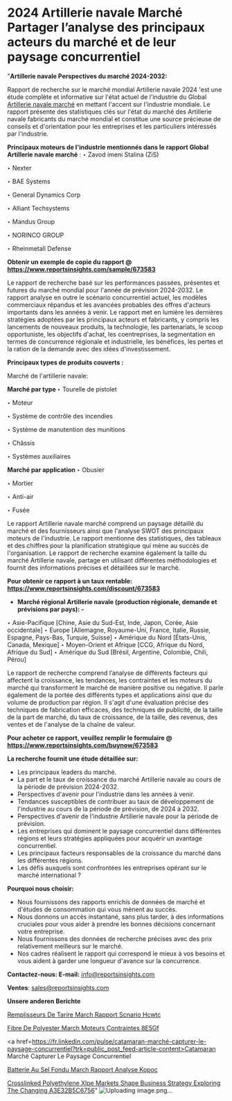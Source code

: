 # 2024 Artillerie navale Marché Partager l’analyse des principaux acteurs du marché et de leur paysage concurrentiel

"<strong>Artillerie navale Perspectives du marché 2024-2032:</strong>

Rapport de recherche sur le marché mondial Artillerie navale 2024 'est une étude complète et informative sur l'état actuel de l'industrie du Global <a href=https://www.reportsinsights.com/sample/673583>Artillerie navale marché</a> en mettant l'accent sur l'industrie mondiale. Le rapport présente des statistiques clés sur l'état du marché des Artillerie navale fabricants du marché mondial et constitue une source précieuse de conseils et d'orientation pour les entreprises et les particuliers intéressés par l'industrie.

<strong>Principaux moteurs de l'industrie mentionnés dans le rapport Global Artillerie navale marché</strong> :
‣ Zavod imeni Stalina (ZiS)

‣ Nexter

‣ BAE Systems

‣ General Dynamics Corp

‣ Alliant Techsystems

‣ Mandus Group

‣ NORINCO GROUP

‣ Rheinmetall Defense

<strong>Obtenir un exemple de copie du rapport @ <a href=https://www.reportsinsights.com/sample/673583>https://www.reportsinsights.com/sample/673583</a></strong>

Le rapport de recherche basé sur les performances passées, présentes et futures du marché mondial pour l'année de prévision 2024-2032. Le rapport analyse en outre le scénario concurrentiel actuel, les modèles commerciaux répandus et les avancées probables des offres d'acteurs importants dans les années à venir. Le rapport met en lumière les dernières stratégies adoptées par les principaux acteurs et fabricants, y compris les lancements de nouveaux produits, la technologie, les partenariats, le scoop opportuniste, les objectifs d'achat, les coentreprises, la segmentation en termes de concurrence régionale et industrielle, les bénéfices, les pertes et la ration de la demande avec des idées d'investissement.

<strong>Principaux types de produits couverts :</strong>

Marché de l'artillerie navale:

<strong>Marché par type </strong>
‣ Tourelle de pistolet

‣  Moteur

‣  Système de contrôle des incendies

‣  Système de manutention des munitions

‣  Châssis

‣  Systèmes auxiliaires

<strong>Marché par application </strong>
‣ Obusier

‣  Mortier

‣  Anti-air

‣  Fusée

Le rapport Artillerie navale marché comprend un paysage détaillé du marché et des fournisseurs ainsi que l'analyse SWOT des principaux moteurs de l'industrie. Le rapport mentionne des statistiques, des tableaux et des chiffres pour la planification stratégique qui mène au succès de l'organisation. Le rapport de recherche examine également la taille du marché Artillerie navale, partage en utilisant différentes méthodologies et fournit des informations précises et détaillées sur le marché.

<strong>Pour obtenir ce rapport à un taux rentable: <a href=https://www.reportsinsights.com/discount/673583>https://www.reportsinsights.com/discount/673583</a></strong>
<ul>
  <li><strong>Marché régional Artillerie navale (production régionale, demande et prévisions par pays): -</strong></li>
</ul>
‣ Asie-Pacifique [Chine, Asie du Sud-Est, Inde, Japon, Corée, Asie occidentale]
‣ Europe [Allemagne, Royaume-Uni, France, Italie, Russie, Espagne, Pays-Bas, Turquie, Suisse]
‣ Amérique du Nord [États-Unis, Canada, Mexique]
‣ Moyen-Orient et Afrique [CCG, Afrique du Nord, Afrique du Sud]
‣ Amérique du Sud [Brésil, Argentine, Colombie, Chili, Pérou]

Le rapport de recherche comprend l’analyse de différents facteurs qui affectent la croissance, les tendances, les contraintes et les moteurs du marché qui transforment le marché de manière positive ou négative. Il parle également de la portée des différents types et applications ainsi que du volume de production par région. Il s'agit d'une évaluation précise des techniques de fabrication efficaces, des techniques de publicité, de la taille de la part de marché, du taux de croissance, de la taille, des revenus, des ventes et de l'analyse de la chaîne de valeur.

<strong>Pour acheter ce rapport, veuillez remplir le formulaire @   <a href=https://www.reportsinsights.com/buynow/673583>https://www.reportsinsights.com/buynow/673583</a></strong>

<strong>La recherche fournit une étude détaillée sur:</strong>
<ul>
  <li>Les principaux leaders du marché.</li>
  <li>La part et le taux de croissance du marché Artillerie navale au cours de la période de prévision 2024-2032.</li>
  <li>Perspectives d'avenir pour l'industrie dans les années à venir.</li>
  <li>Tendances susceptibles de contribuer au taux de développement de l'industrie au cours de la période de prévision, de 2024 à 2032.</li>
  <li>Perspectives d'avenir de l'industrie Artillerie navale pour la période de prévision.</li>
  <li>Les entreprises qui dominent le paysage concurrentiel dans différentes régions et leurs stratégies appliquées pour acquérir un avantage concurrentiel.</li>
  <li>Les principaux facteurs responsables de la croissance du marché dans les différentes régions.</li>
  <li>Les défis auxquels sont confrontées les entreprises opérant sur le marché international ?</li>
</ul>
<strong>Pourquoi nous choisir:</strong>
<ul>
  <li>Nous fournissons des rapports enrichis de données de marché et d'études de consommation qui vous mènent au succès.</li>
  <li>Nous donnons un accès instantané, sans plus tarder, à des informations cruciales pour vous aider à prendre les bonnes décisions concernant votre entreprise.</li>
  <li>Nous fournissons des données de recherche précises avec des prix relativement meilleurs sur le marché.</li>
  <li>Nos cadres réalisent le rapport qui correspond le mieux à vos besoins et vous aident à garder une longueur d'avance sur la concurrence.</li>
</ul>
<strong>Contactez-nous:
</strong><strong>E-mail:</strong> <a href=mailto:info@reportsinsights.com>info@reportsinsights.com</a>

<strong>Ventes</strong>: <a href=mailto:sales@reportsinsights.com>sales@reportsinsights.com</a>

<strong>Unsere anderen Berichte</strong>

<a href=https://www.linkedin.com/pulse/remplisseurs-de-tari%C3%A8re-march%C3%A9-rapport-sc%C3%A9nario-hcwtc/>Remplisseurs De Tarire March Rapport Scnario Hcwtc</a>

<a href=https://www.linkedin.com/pulse/fibre-de-polyester-march%C3%A9-moteurs-contraintes-8e5gf/>Fibre De Polyester March Moteurs Contraintes 8E5Gf</a>

<a href=https://fr.linkedin.com/pulse/catamaran-marché-capturer-le-paysage-concurrentiel?trk=public_post_feed-article-content>Catamaran Marché Capturer Le Paysage Concurrentiel</a>

<a href=https://www.linkedin.com/pulse/batterie-au-sel-fondu-march%C3%A9-rapport-analyse-kopoc/>Batterie Au Sel Fondu March Rapport Analyse Kopoc</a>

<a href=https://medium.com/@tidke9676/crosslinked-polyethylene-xlpe-markets-shape-business-strategy-exploring-the-changing-a3e32b5c6756>Crosslinked Polyethylene Xlpe Markets Shape Business Strategy Exploring The Changing A3E32B5C6756</a>"
![Uploading image.png…]()
